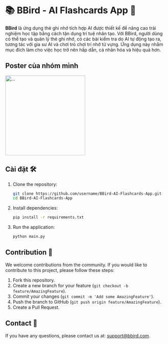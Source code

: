 # 📚 BBird - AI Flashcards App 🤖

**BBird** là ứng dụng thẻ ghi nhớ tích hợp AI được thiết kế để nâng cao trải nghiệm học tập bằng cách tận dụng trí tuệ nhân tạo. Với BBird, người dùng có thể tạo và quản lý thẻ ghi nhớ, có các bài kiểm tra do AI tự động tạo ra, tương tác với gia sư AI và chơi trò chơi trí nhớ từ vựng. Ứng dụng này nhằm mục đích làm cho việc học trở nên hấp dẫn, cá nhân hóa và hiệu quả hơn.

## Poster của nhóm mình

<img src="![BBird Flashcard](https://github.com/user-attachments/assets/8a947ada-c490-482c-86d1-90afd3d5af47)" alt="..." width="250" />

## Cài đặt 🛠️

1. Clone the repository:
    ```bash
    git clone https://github.com/username/BBird-AI-Flashcards-App.git
    cd BBird-AI-Flashcards-App
    ```

2. Install dependencies:
    ```bash
    pip install -r requirements.txt
    ```

3. Run the application:
    ```bash
    python main.py
    ```

## Contribution 🤝

We welcome contributions from the community. If you would like to contribute to this project, please follow these steps:

1. Fork this repository.
2. Create a new branch for your feature (`git checkout -b feature/AmazingFeature`).
3. Commit your changes (`git commit -m 'Add some AmazingFeature'`).
4. Push the branch to GitHub (`git push origin feature/AmazingFeature`).
5. Create a Pull Request.

## Contact 📧

If you have any questions, please contact us at: support@bbird.com.
